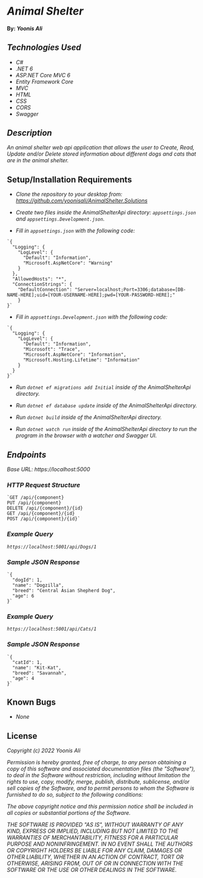 # _Animal Shelter_

#### By: _**Yoonis Ali**_

## _Technologies Used_

* _C#_
* _.NET 6_
* _ASP.NET Core MVC 6_
* _Entity Framework Core_
* _MVC_
* _HTML_
* _CSS_
* _CORS_
* _Swagger_ 

## _Description_

_An animal shelter web api application that allows the user to Create, Read, Update and/or Delete stored information about different dogs and cats that are in the animal shelter._

## Setup/Installation Requirements
* _Clone the repository to your desktop from: https://github.com/yoonisali/AnimalShelter.Solutions_

* _Create two files inside the AnimalShelterApi directory: `appsettings.json` and `appsettings.Development.json`._

* _Fill in `appsettings.json` with the following code:_
```
`{
  "Logging": {
    "LogLevel": {
      "Default": "Information",
      "Microsoft.AspNetCore": "Warning"
    }
  },
  "AllowedHosts": "*",
  "ConnectionStrings": {
    "DefaultConnection": "Server=localhost;Port=3306;database=[DB-NAME-HERE];uid=[YOUR-USERNAME-HERE];pwd=[YOUR-PASSWORD-HERE];"
    }
}`
```
* _Fill in `appsettings.Development.json` with the following code:_
```
`{
  "Logging": {
    "LogLevel": {
      "Default": "Information",
      "Microsoft": "Trace",
      "Microsoft.AspNetCore": "Information",
      "Microsoft.Hosting.Lifetime": "Information"
    }
  }
}`
```

* _Run `dotnet ef migrations add Initial` inside of the AnimalShelterApi directory._

* _Run `dotnet ef database update` inside of the AnimalShelterApi directory._

* _Run `dotnet build` inside of the AnimalShelterApi directory._

* _Run `dotnet watch run` inside of the AnimalShelterApi directory to run the program in the browser with a watcher and Swagger UI._

## _Endpoints_

_Base URL: https://localhost:5000_

### _HTTP Request Structure_
```
`GET /api/{component}
PUT /api/{component}
DELETE /api/{component}/{id}
GET /api/{component}/{id}
POST /api/{component}/{id}`
```
### _Example Query_

_`https://localhost:5001/api/Dogs/1`_

### _Sample JSON Response_
```
`{
  "dogId": 1,
  "name": "Dogzilla",
  "breed": "Central Asian Shepherd Dog",
  "age": 6
}`
```
### _Example Query_

_`https://localhost:5001/api/Cats/1`_

### _Sample JSON Response_
```
`{
  "catId": 1,
  "name": "Kit-Kat",
  "breed": "Savannah",
  "age": 4
}`
```




## Known Bugs

* _None_


## License

_Copyright (c) 2022 Yoonis Ali_

_Permission is hereby granted, free of charge, to any person obtaining a copy of this software and associated documentation files (the "Software"), to deal in the Software without restriction, including without limitation the rights to use, copy, modify, merge, publish, distribute, sublicense, and/or sell copies of the Software, and to permit persons to whom the Software is furnished to do so, subject to the following conditions:_

_The above copyright notice and this permission notice shall be included in all copies or substantial portions of the Software._

_THE SOFTWARE IS PROVIDED "AS IS", WITHOUT WARRANTY OF ANY KIND, EXPRESS OR IMPLIED, INCLUDING BUT NOT LIMITED TO THE WARRANTIES OF MERCHANTABILITY, FITNESS FOR A PARTICULAR PURPOSE AND NONINFRINGEMENT. IN NO EVENT SHALL THE AUTHORS OR COPYRIGHT HOLDERS BE LIABLE FOR ANY CLAIM, DAMAGES OR OTHER LIABILITY, WHETHER IN AN ACTION OF CONTRACT, TORT OR OTHERWISE, ARISING FROM, OUT OF OR IN CONNECTION WITH THE SOFTWARE OR THE USE OR OTHER DEALINGS IN THE SOFTWARE._
